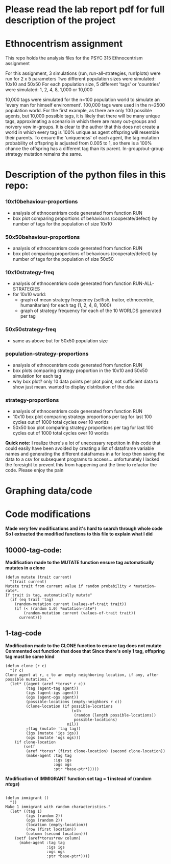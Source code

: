 # Please read the lab report pdf for full description of the project 

# Ethnocentrism assignment

This repo holds the analysis files for the PSYC 315 Ethnocentrism assignment

For this assignment, 3 simulations (run, run-all-strategies, run1plots) were run for 2 x 5 parameters 
Two different population sizes were simulated: 10x10 and 50x50
For each population size, 5 different 'tags' or 'countries' were simulated: 1, 2, 4, 8, 1,000 or 10,000

10,000 tags were simulated for the n=100 population world to simulate an 'every man for himself environment'. 100,000 tags were used in the n=2500 population world. For the first example, as there are only 100 possible agents, but 10,000 possible tags, it is likely that there will be many unique tags, approximating a scenario in which there are many out-groups and no/very vew in-groups. 
It is clear to the author that this does not create a world in which every tag is 100% unique as agent offspring will resemble their parents.
To ensure the 'uniqueness' of each agent, the tag mutation probability of offspring is adjusted from 0.005 to 1, so there is a 100% chance the offspring has a different tag than its parent. In-group/out-group strategy mutation remains the same.

# Description of the python files in this repo:

### 10x10behaviour-proportions
- analysis of ethnocentrism code generated from function RUN
- box plot comparing proportions of behaviours (cooperate/defect) by number of tags for the population of size 10x10 

### 50x50behaviour-proportions
- analysis of ethnocentrism code generated from function RUN
- box plot comparing proportions of behaviours (cooperate/defect) by number of tags for the population of size 50x50 

### 10x10strategy-freq
- analysis of ethnocentrism code generated from function RUN-ALL-STRATEGIES
- for 10x10 world:
	- graph of mean strategy frequency (selfish, traitor, ethnocentric, humanitarian) for each tag (1, 2, 4, 8, 1000)
	- graph of strategy frequency for each of the 10 WORLDS generated per tag 

### 50x50strategy-freq
- same as above but for 50x50 population size

### population-strategy-proportions
- analysis of ethnocentrism code generated from function RUN
- box plots comparing strategy proportion in the 10x10 and 50x50 simulation for each tag 
- why box plot? only 10 data points per plot point, not sufficient data to show just mean. wanted to display distribution of the data

### strategy-proportions
- analysis of ethnocentrism code generated from function RUN
- 10x10 box plot comparing strategy proportions per tag for last 100 cycles out of 1000 total cycles over 10 worlds 
- 50x50 box plot comparing strategy proportions per tag for last 100 cycles out of 1000 total cycles over 10 worlds 


**Quick note:**
I realize there's a lot of unecessary repetiton in this code that could easily have been avoided by creating a list of dataframe variable names and generating the different dataframes in a for loop then saving the data to a csv for subsequent programs to access... unfortunately I lacked the foresight to prevent this from happening and the time to refactor the code. Please enjoy the pain

# Graphing data/code

# Code modifications
**Made very few modifications and it's hard to search through whole code**
**So I extracted the modified functions to this file to explain what I did**

## 10000-tag-code:

**Modification made to the MUTATE function ensure tag automatically mutates in a clone**

```
(defun mutate (trait current)
  "(trait current)
Mutate trait from current value if random probability < *mutation-rate*.
If trait is tag, automatically mutate"
  (if (eq trait 'tag)
    (random-mutation current (values-of-trait trait))
    (if (< (random 1.0) *mutation-rate*)
        (random-mutation current (values-of-trait trait))
      current)))
```

## 1-tag-code

**Modification made to the CLONE function to ensure tag does not mutate**
**Commented out function that does that**
**Since there's only 1 tag, offspring tag must be same kind**

```
(defun clone (r c)
  "(r c)
Clone agent at r, c to an empty neighboring location, if any, after possible mutations."
  (let* ((agent (aref *torus* r c))
         (tag (agent-tag agent))
         (igs (agent-igs agent))
         (ogs (agent-ogs agent))
         (possible-locations (empty-neighbors r c))
         (clone-location (if possible-locations
                             (nth 
                              (random (length possible-locations)) 
                              possible-locations)
                           nil))
         ;(tag (mutate 'tag tag))
         (igs (mutate 'igs igs))
         (ogs (mutate 'ogs ogs)))
    (if clone-location
        (setf 
         (aref *torus* (first clone-location) (second clone-location))
         (make-agent :tag tag
                     :igs igs
                     :ogs ogs
                     :ptr *base-ptr*)))))
```

**Modification of IMMIGRANT function**
**set tag = 1 instead of (random *ntags*)**

```

(defun immigrant ()
  "()
Make 1 immigrant with random characteristics."
  (let* ((tag 1)
         (igs (random 2))
         (ogs (random 2))
         (location (empty-location))
         (row (first location))
         (column (second location)))
    (setf (aref*torus*row column) 
      (make-agent :tag tag
                  :igs igs
                  :ogs ogs
                  :ptr *base-ptr*))))
```
